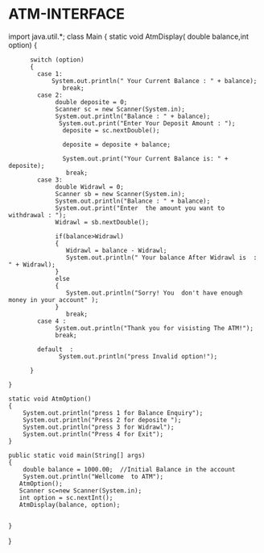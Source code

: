 # ATM-INTERFACE

import java.util.*;
class Main
{
    static void AtmDisplay( double balance,int option)
    {


          switch (option) 
          {
            case 1:
                System.out.println(" Your Current Balance : " + balance);
                   break;
            case 2:
                 double deposite = 0;
                 Scanner sc = new Scanner(System.in);
                 System.out.println("Balance : " + balance); 
                  System.out.print("Enter Your Deposit Amount : ");
                   deposite = sc.nextDouble(); 

                   deposite = deposite + balance;

                   System.out.print("Your Current Balance is: " + deposite);
                    break;
            case 3:
                 double Widrawl = 0;
                 Scanner sb = new Scanner(System.in); 
                 System.out.println("Balance : " + balance);
                 System.out.print("Enter  the amount you want to withdrawal : ");
                 Widrawl = sb.nextDouble();

                 if(balance>Widrawl)
                 {
                    Widrawl = balance - Widrawl;
                    System.out.println(" Your balance After Widrawl is  : " + Widrawl);
                 }
                 else
                 {
                    System.out.println("Sorry! You  don't have enough money in your account" );
                 }
                    break;
            case 4 :
                 System.out.println("Thank you for visisting The ATM!"); 
                 break; 

            default  : 
                  System.out.println("press Invalid option!");       

          }

    }

    static void AtmOption()
    {
        System.out.println("press 1 for Balance Enquiry");
        System.out.println("Press 2 for deposite ");
        System.out.println("press 3 for Widrawl");
        System.out.println("Press 4 for Exit");
    }

    public static void main(String[] args) 
    {
        double balance = 1000.00;  //Initial Balance in the account 
        System.out.println("Wellcome  to ATM");
       AtmOption();
       Scanner sc=new Scanner(System.in);
       int option = sc.nextInt();
       AtmDisplay(balance, option);


    }
}
